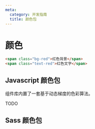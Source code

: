 ```yaml
---
meta:
  category: 开发指南  
  title: 颜色包
---
```


# 颜色

```html
<span class="bg-red">红色背景</span>
<span class="text-red">红色文字</span>
```

## Javascript 颜色包

组件库内置了一套基于动态梯度的色彩算法。

TODO

## Sass 颜色包

<palette-saas-colors />
